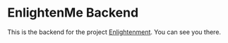 # EnlightenMe Backend
This is the backend for the project [Enlightenment](https://github.com/LCS-VHE/EnlightenMe). You can see you there. 
